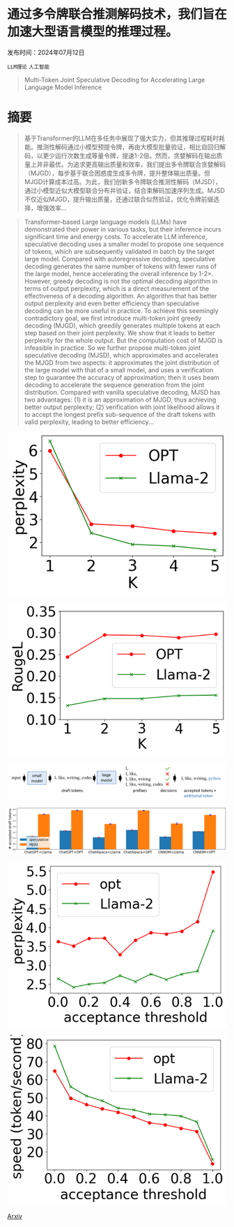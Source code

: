 # 通过多令牌联合推测解码技术，我们旨在加速大型语言模型的推理过程。

发布时间：2024年07月12日

`LLM理论` `人工智能`

> Multi-Token Joint Speculative Decoding for Accelerating Large Language Model Inference

# 摘要

> 基于Transformer的LLM在多任务中展现了强大实力，但其推理过程耗时耗能。推测性解码通过小模型预提令牌，再由大模型批量验证，相比自回归解码，以更少运行次数生成等量令牌，提速1-2倍。然而，贪婪解码在输出质量上并非最优。为追求更高输出质量和效率，我们提出多令牌联合贪婪解码（MJGD），每步基于联合困惑度生成多令牌，提升整体输出质量。但MJGD计算成本过高。为此，我们创新多令牌联合推测性解码（MJSD），通过小模型近似大模型联合分布并验证，结合束解码加速序列生成。MJSD不仅近似MJGD，提升输出质量，还通过联合似然验证，优化令牌前缀选择，增强效率...

> Transformer-based Large language models (LLMs) have demonstrated their power in various tasks, but their inference incurs significant time and energy costs. To accelerate LLM inference, speculative decoding uses a smaller model to propose one sequence of tokens, which are subsequently validated in batch by the target large model. Compared with autoregressive decoding, speculative decoding generates the same number of tokens with fewer runs of the large model, hence accelerating the overall inference by $1$-$2\times$. However, greedy decoding is not the optimal decoding algorithm in terms of output perplexity, which is a direct measurement of the effectiveness of a decoding algorithm. An algorithm that has better output perplexity and even better efficiency than speculative decoding can be more useful in practice. To achieve this seemingly contradictory goal, we first introduce multi-token joint greedy decoding (MJGD), which greedily generates multiple tokens at each step based on their joint perplexity. We show that it leads to better perplexity for the whole output. But the computation cost of MJGD is infeasible in practice. So we further propose multi-token joint speculative decoding (MJSD), which approximates and accelerates the MJGD from two aspects: it approximates the joint distribution of the large model with that of a small model, and uses a verification step to guarantee the accuracy of approximation; then it uses beam decoding to accelerate the sequence generation from the joint distribution. Compared with vanilla speculative decoding, MJSD has two advantages: (1) it is an approximation of MJGD, thus achieving better output perplexity; (2) verification with joint likelihood allows it to accept the longest prefix sub-sequence of the draft tokens with valid perplexity, leading to better efficiency...

![通过多令牌联合推测解码技术，我们旨在加速大型语言模型的推理过程。](../../../paper_images/2407.09722/k-tokenGD.png)

![通过多令牌联合推测解码技术，我们旨在加速大型语言模型的推理过程。](../../../paper_images/2407.09722/k-tokenGD-rouge.png)

![通过多令牌联合推测解码技术，我们旨在加速大型语言模型的推理过程。](../../../paper_images/2407.09722/x1.png)

![通过多令牌联合推测解码技术，我们旨在加速大型语言模型的推理过程。](../../../paper_images/2407.09722/accepted_len.png)

![通过多令牌联合推测解码技术，我们旨在加速大型语言模型的推理过程。](../../../paper_images/2407.09722/ppl_tau.png)

![通过多令牌联合推测解码技术，我们旨在加速大型语言模型的推理过程。](../../../paper_images/2407.09722/speed_tau.png)

[Arxiv](https://arxiv.org/abs/2407.09722)